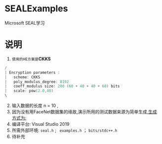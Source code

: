 # SEALExamples
Microsoft SEAL学习
# 说明

1. `使用的HE方案是`**CKKS**

```c++
/
| Encryption parameters :
|   scheme: CKKS
|   poly_modulus_degree: 8192
|   coeff_modulus size: 200 (60 + 40 + 40 + 60) bits
|   scale: pow(2.0,40)
\

```

2. 输入数据的长度 n = 10 ,
3. 因为没有用FaceNet数据集的缘故,演示所用的测试数据来源为简单生成,[生成方式为:](#数据来源)
4. 编译平台: Visual Studio 2019
5. 所需外部环境: `seal.h`  ; ` examples.h` ； `bits/stdc++.h`
6. 待补充
